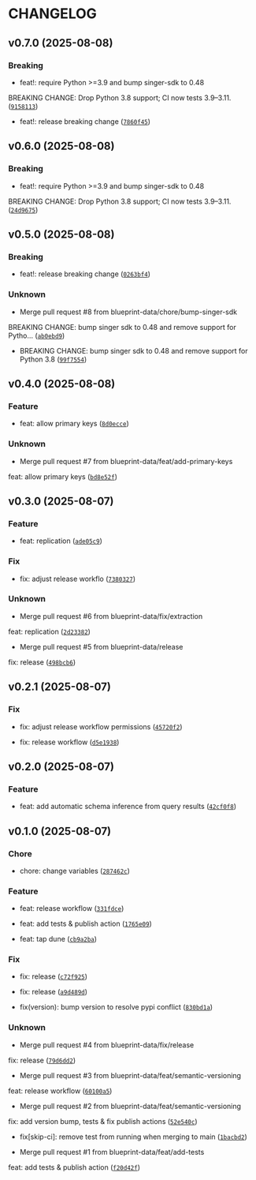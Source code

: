 # CHANGELOG



## v0.7.0 (2025-08-08)

### Breaking

* feat!: require Python &gt;=3.9 and bump singer-sdk to 0.48

BREAKING CHANGE: Drop Python 3.8 support; CI now tests 3.9–3.11. ([`9158113`](https://github.com/blueprint-data/tap-dune/commit/9158113090869c562dcaa3c98ada54a94ff70086))

* feat!: release breaking change ([`7860f45`](https://github.com/blueprint-data/tap-dune/commit/7860f45c90eae3a1566af2dfffb38ea3aa27fd8c))


## v0.6.0 (2025-08-08)

### Breaking

* feat!: require Python &gt;=3.9 and bump singer-sdk to 0.48

BREAKING CHANGE: Drop Python 3.8 support; CI now tests 3.9–3.11. ([`24d9675`](https://github.com/blueprint-data/tap-dune/commit/24d96758d79e379065bc46fce1f9ba4fbdcab145))


## v0.5.0 (2025-08-08)

### Breaking

* feat!: release breaking change ([`0263bf4`](https://github.com/blueprint-data/tap-dune/commit/0263bf46f8a930d5f9545dd4ffef9c07d0a8295b))

### Unknown

* Merge pull request #8 from blueprint-data/chore/bump-singer-sdk

BREAKING CHANGE: bump singer sdk to 0.48 and remove support for Pytho… ([`ab0ebd9`](https://github.com/blueprint-data/tap-dune/commit/ab0ebd9021294deba6c66b1b8b0214a4fe82f7c3))

* BREAKING CHANGE: bump singer sdk to 0.48 and remove support for Python 3.8 ([`99f7554`](https://github.com/blueprint-data/tap-dune/commit/99f7554dac88d67a11997545ee15cb70642f32c9))


## v0.4.0 (2025-08-08)

### Feature

* feat: allow primary keys ([`8d0ecce`](https://github.com/blueprint-data/tap-dune/commit/8d0ecceb9ad9d5cfd49b450b7153e5cb890ad4a0))

### Unknown

* Merge pull request #7 from blueprint-data/feat/add-primary-keys

feat: allow primary keys ([`bd8e52f`](https://github.com/blueprint-data/tap-dune/commit/bd8e52f7c060acc69176796e0a3b6e8350c55ec3))


## v0.3.0 (2025-08-07)

### Feature

* feat: replication ([`ade05c9`](https://github.com/blueprint-data/tap-dune/commit/ade05c9c2bc267dc27ecc994f8ff25c6ee1906f0))

### Fix

* fix: adjust release workflo ([`7380327`](https://github.com/blueprint-data/tap-dune/commit/738032733466f712be29163678921ea0c985527f))

### Unknown

* Merge pull request #6 from blueprint-data/fix/extraction

feat: replication ([`2d23382`](https://github.com/blueprint-data/tap-dune/commit/2d233824ca1ec5223ef91c43f2012899bb874aec))

* Merge pull request #5 from blueprint-data/release

fix: release ([`498bcb6`](https://github.com/blueprint-data/tap-dune/commit/498bcb6673301be4c95e4bf6998cc26f7ffa05f8))


## v0.2.1 (2025-08-07)

### Fix

* fix: adjust release workflow permissions ([`45720f2`](https://github.com/blueprint-data/tap-dune/commit/45720f2afaca6ef7b54b4dd586143ff668b43b7d))

* fix: release workflow ([`d5e1938`](https://github.com/blueprint-data/tap-dune/commit/d5e19384ede30ef2b69f5bef3cd05442a6f36607))


## v0.2.0 (2025-08-07)

### Feature

* feat: add automatic schema inference from query results ([`42cf0f8`](https://github.com/blueprint-data/tap-dune/commit/42cf0f8989fecb9684f69fceb6786893286b1e94))


## v0.1.0 (2025-08-07)

### Chore

* chore: change variables ([`287462c`](https://github.com/blueprint-data/tap-dune/commit/287462cd4fd00e343c372c7e9fbabe2d17771955))

### Feature

* feat: release workflow ([`331fdce`](https://github.com/blueprint-data/tap-dune/commit/331fdce168366987f59d0118d688010280842ecb))

* feat: add tests &amp; publish action ([`1765e09`](https://github.com/blueprint-data/tap-dune/commit/1765e09f938c67acedec6a9710a5f6cfdebf5fa3))

* feat: tap dune ([`cb9a2ba`](https://github.com/blueprint-data/tap-dune/commit/cb9a2bacb0ba1bc265ebf14617359d8660ea2fc2))

### Fix

* fix: release ([`c72f925`](https://github.com/blueprint-data/tap-dune/commit/c72f9256ca0a3f29f67f308280c7b7d041aedf58))

* fix: release ([`a9d489d`](https://github.com/blueprint-data/tap-dune/commit/a9d489df74e20b0b9ba13f9cf9578ab69bb3b9c7))

* fix(version): bump version to resolve pypi conflict ([`830bd1a`](https://github.com/blueprint-data/tap-dune/commit/830bd1a48c8c7a5cef1e0e4a9cbd98e090896a78))

### Unknown

* Merge pull request #4 from blueprint-data/fix/release

fix: release ([`79d6dd2`](https://github.com/blueprint-data/tap-dune/commit/79d6dd25084402b57a3cd57bec6adf5694d77660))

* Merge pull request #3 from blueprint-data/feat/semantic-versioning

feat: release workflow ([`60100a5`](https://github.com/blueprint-data/tap-dune/commit/60100a5a86a8c4ac87fed84cefe84cbe99d0eef6))

* Merge pull request #2 from blueprint-data/feat/semantic-versioning

fix: add version bump, tests &amp; fix publish actions ([`52e540c`](https://github.com/blueprint-data/tap-dune/commit/52e540ceaa45ad9a583e00ef975e85a40cdc51a0))

* fix[skip-ci]: remove test from running when merging to main ([`1bacbd2`](https://github.com/blueprint-data/tap-dune/commit/1bacbd2fc41bb1d7dc832793e804b0ffacfff47e))

* Merge pull request #1 from blueprint-data/feat/add-tests

feat: add tests &amp; publish action ([`f20d42f`](https://github.com/blueprint-data/tap-dune/commit/f20d42f26e2a278c9324a860754570c24e454e69))
